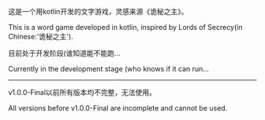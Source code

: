 这是一个用kotlin开发的文字游戏，灵感来源《诡秘之主》。

This is a word game developed in kotlin, inspired by Lords of Secrecy(in Chinese:'诡秘之主').

目前处于开发阶段(谁知道能不能跑...

Currently in the development stage (who knows if it can run...

----------------------------------------------------------------------------------------------

v1.0.0-Final以前所有版本均不完整，无法使用。

All versions before v1.0.0-Final are incomplete and cannot be used.
